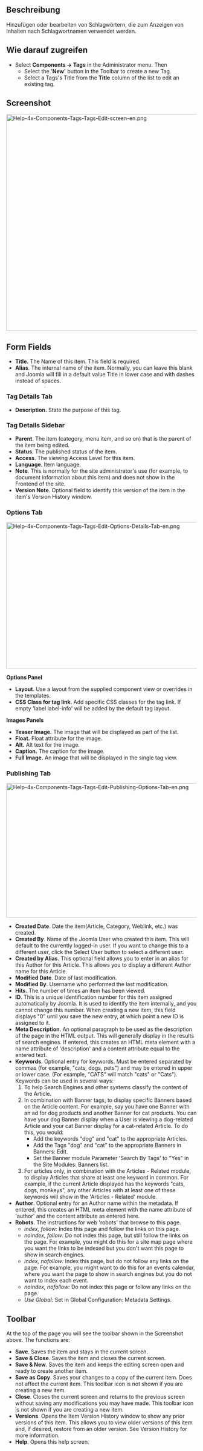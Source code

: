 <!-- Filename: Help4.x:Tags:_New_or_Edit / Display title: Schlagwörter: Neu oder Bearbeiten -->

## Beschreibung

Hinzufügen oder bearbeiten von Schlagwörtern, die zum Anzeigen von
Inhalten nach Schlagwortnamen verwendet werden.

## Wie darauf zugreifen

- Select **Components → Tags** in the Administrator menu. Then
  - Select the '**New'** button in the Toolbar to create a new Tag.
  - Select a Tags's Title from the **Title** column of the list to edit
    an existing tag.

## Screenshot

<img
src="https://docs.joomla.org/images/b/b8/Help-4x-Components-Tags-Tags-Edit-screen-en.png"
decoding="async" data-file-width="800" data-file-height="572"
width="800" height="572"
alt="Help-4x-Components-Tags-Tags-Edit-screen-en.png" />

## Form Fields

- **Title.** The Name of this item. This field is required.
- **Alias**. The internal name of the item. Normally, you can leave this
  blank and Joomla will fill in a default value Title in lower case and
  with dashes instead of spaces.

### Tag Details Tab

- **Description.** State the purpose of this tag.

### Tag Details Sidebar

- **Parent**. The item (category, menu item, and so on) that is the
  parent of the item being edited.
- **Status**. The published status of the item.
- **Access**. The viewing Access  Level   for this item.
- **Language**. Item language.
- **Note**. This is normally for the site administrator's use (for
  example, to document information about this item) and does not show in
  the Frontend of the site.
- **Version Note**. Optional field to identify this version of the item
  in the item's Version History
  window.

### Options Tab

<img
src="https://docs.joomla.org/images/d/d6/Help-4x-Components-Tags-Tags-Edit-Options-Details-Tab-en.png"
decoding="async" data-file-width="800" data-file-height="387"
width="800" height="387"
alt="Help-4x-Components-Tags-Tags-Edit-Options-Details-Tab-en.png" />

**Options Panel**

- **Layout**. Use a layout from the supplied component view or overrides
  in the templates.
- **CSS Class for tag link**. Add specific CSS classes for the tag link.
  If empty 'label label-info' will be added by the default tag layout.

**Images Panels**

- **Teaser Image.** The image that will be displayed as part of the
  list.
- **Float.** Float attribute for the image.
- **Alt.** Alt text for the image.
- **Caption.** The caption for the image.
- **Full Image.** An image that will be displayed in the single tag
  view.

### Publishing Tab

<img
src="https://docs.joomla.org/images/6/61/Help-4x-Components-Tags-Tags-Edit-Publishing-Options-Tab-en.png"
decoding="async" data-file-width="800" data-file-height="355"
width="800" height="355"
alt="Help-4x-Components-Tags-Tags-Edit-Publishing-Options-Tab-en.png" />

- **Created Date**. Date the item(Article, Category, Weblink, etc.) was
  created.
- **Created By**. Name of the Joomla User who created this item. This
  will default to the currently logged-in user. If you want to change
  this to a different user, click the Select User button to select a
  different user.
- **Created by Alias**. This optional field allows you to enter in an
  alias for this Author for this Article. This allows you to display a
  different Author name for this Article.
- **Modified Date**. Date of last modification.
- **Modified By**. Username who performed the last modification.
- **Hits**. The number of times an item has been viewed.
- **ID**. This is a unique identification number for this item assigned
  automatically by Joomla. It is used to identify the item internally,
  and you cannot change this number. When creating a new item, this
  field displays "0" until you save the new entry, at which point a new
  ID is assigned to it.
- **Meta Description**. An optional paragraph to be used as the
  description of the page in the HTML output. This will generally
  display in the results of search engines. If entered, this creates an
  HTML meta element with a name attribute of 'description' and a content
  attribute equal to the entered text.
- **Keywords**. Optional entry for keywords. Must be entered separated
  by commas (for example, "cats, dogs, pets") and may be entered in
  upper or lower case. (For example, "CATS" will match "cats" or
  "Cats"). Keywords can be used in several ways:
  1.  To help Search Engines and other systems classify the content of
      the Article.
  2.  In combination with Banner tags, to display specific Banners based
      on the Article content. For example, say you have one Banner with
      an ad for dog products and another Banner for cat products. You
      can have your dog Banner display when a User is viewing a
      dog-related Article and your cat Banner display for a cat-related
      Article. To do this, you would:
      - Add the keywords "dog" and "cat" to the appropriate Articles.
      - Add the Tags "dog" and "cat" to the appropriate Banners in
        Banners: Edit.
      - Set the Banner module Parameter 'Search By Tags' to "Yes" in
        the Site Modules: Banners list.
  3.  For articles only, in combination with the Articles - Related module,
      to display Articles that share at least one keyword in common. For
      example, if the current Article displayed has the keywords "cats,
      dogs, monkeys", any other Articles with at least one of these
      keywords will show in the 'Articles - Related' module.
- **Author**. Optional entry for an Author name within the metadata. If
  entered, this creates an HTML meta element with the name attribute of
  'author' and the content attribute as entered here.
- **Robots**. The instructions for web 'robots' that browse to this
  page.
  - *index, follow:* Index this page and follow the links on this page.
  - *noindex, follow:* Do not index this page, but still follow the
    links on the page. For example, you might do this for a site map
    page where you want the links to be indexed but you don't want this
    page to show in search engines.
  - *index, nofollow:* Index this page, but do not follow any links on
    the page. For example, you might want to do this for an events
    calendar, where you want the page to show in search engines but you
    do not want to index each event.
  - *noindex, nofollow:* Do not index this page or follow any links on
    the page.
  - *Use Global:* Set in Global Configuration: Metadata
 Settings.

## Toolbar

At the top of the page you will see the toolbar shown in the
Screenshot above. The functions are:

- **Save**. Saves the item and stays in the current screen.
- **Save & Close**. Saves the item and closes the current screen.
- **Save & New**. Saves the item and keeps the editing screen open and
  ready to create another item.
- **Save as Copy**. Saves your changes to a copy of the current item.
  Does not affect the current item. This toolbar icon is not shown if
  you are creating a new item.
- **Close**. Closes the current screen and returns to the previous
  screen without saving any modifications you may have made. This
  toolbar icon is not shown if you are creating a new item.
- **Versions**. Opens the Item Version History window to show any prior
  versions of this item. This allows you to view older versions of this
  item and, if desired, restore from an older version. See Version History
  for more information.
- **Help**. Opens this help screen.
